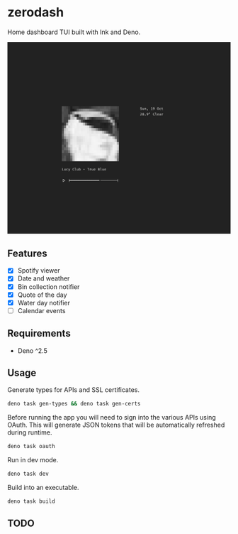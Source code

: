 # zerodash

Home dashboard TUI built with Ink and Deno.

![Screenshot](https://raw.githubusercontent.com/leviceccato/zerodash/refs/heads/main/screenshot.png)

## Features

- [x] Spotify viewer
- [x] Date and weather
- [x] Bin collection notifier
- [x] Quote of the day
- [x] Water day notifier
- [ ] Calendar events

## Requirements

- Deno ^2.5

## Usage

Generate types for APIs and SSL certificates.

```sh
deno task gen-types && deno task gen-certs
```

Before running the app you will need to sign into the various APIs using OAuth. This will generate JSON tokens that will be automatically refreshed during runtime.

```sh
deno task oauth
```

Run in dev mode.

```sh
deno task dev
```

Build into an executable.

```sh
deno task build
```

## TODO
